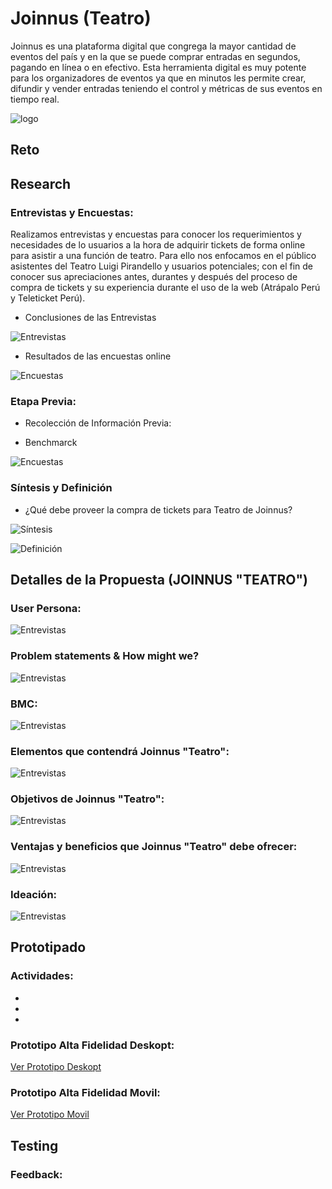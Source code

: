 # Joinnus (Teatro)

Joinnus es una plataforma digital que congrega la mayor cantidad de eventos del país y en la que se puede comprar entradas en segundos, pagando en línea o en efectivo. Esta herramienta digital es muy potente para los organizadores de eventos ya que en minutos les permite crear, difundir y vender entradas teniendo el control y métricas de sus eventos en tiempo real.

![logo](assets/images/logo.png)

## Reto


## Research

### Entrevistas y Encuestas:

  Realizamos entrevistas y encuestas para conocer los requerimientos y necesidades de lo usuarios a la hora de adquirir tickets de forma online para asistir a una función de teatro.
  Para ello nos enfocamos en el público asistentes del Teatro Luigi Pirandello y usuarios potenciales; con el fin de conocer sus apreciaciones antes, durantes y después del proceso de compra de tickets y su experiencia durante el uso de la web (Atrápalo Perú y Teleticket Perú).

  * Conclusiones de las Entrevistas

  ![Entrevistas](assets/images/.png)

  * Resultados de las encuestas online

  ![Encuestas](assets/images/.png)

### Etapa Previa:

  * Recolección de Información Previa:

  * Benchmarck

  ![Encuestas](assets/images/.png)

### Síntesis y Definición

  * ¿Qué debe proveer la compra de tickets para Teatro de Joinnus?

  ![Síntesis](assets/images/1.png)

  ![Definición](assets/images/2.png)

## Detalles de la Propuesta (JOINNUS "TEATRO")

### User Persona:

  ![Entrevistas](assets/images/1.png)

### Problem statements & How might we?

  ![Entrevistas](assets/images/1.png)

### BMC:

  ![Entrevistas](assets/images/1.png)

### Elementos que contendrá Joinnus "Teatro":

  ![Entrevistas](assets/images/1.png)

### Objetivos de Joinnus "Teatro":

  ![Entrevistas](assets/images/1.png)

### Ventajas y beneficios que Joinnus "Teatro" debe ofrecer:

  ![Entrevistas](assets/images/1.png)

### Ideación:

  ![Entrevistas](assets/images/1.png)

## Prototipado

### Actividades:

  *

  *

  *

### Prototipo Alta Fidelidad Deskopt:

  [Ver Prototipo Deskopt](hhh)

### Prototipo Alta Fidelidad Movil:

  [Ver Prototipo Movil](h)

## Testing

### Feedback:
